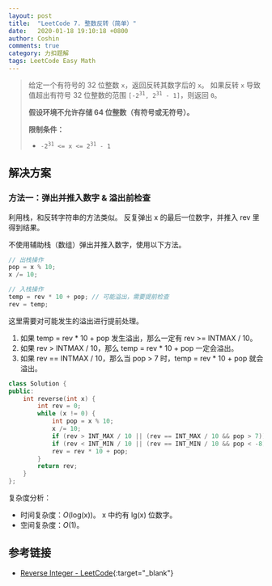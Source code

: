 ```yaml
---
layout: post
title:  "LeetCode 7. 整数反转（简单）"
date:   2020-01-18 19:10:18 +0800
author: Coshin
comments: true
category: 力扣题解
tags: LeetCode Easy Math
---
```

> 给定一个有符号的 32 位整数 `x`，返回反转其数字后的 `x`。
> 如果反转 `x` 导致值超出有符号 32 位整数的范围 <code>[-2<sup>31</sup>, 2<sup>31</sup> - 1]</code>，则返回 `0`。
> 
> **假设环境不允许存储 64 位整数（有符号或无符号）。**
> 
> **限制条件：**
> 
> * <code>-2<sup>31</sup> <= x <= 2<sup>31</sup> - 1</code>

## 解决方案

### 方法一：弹出并推入数字 & 溢出前检查

利用栈，和反转字符串的方法类似。
反复弹出 x 的最后一位数字，并推入 rev 里得到结果。

不使用辅助栈（数组）弹出并推入数字，使用以下方法。

```cpp
// 出栈操作
pop = x % 10;
x /= 10;

// 入栈操作
temp = rev * 10 + pop; // 可能溢出，需要提前检查
rev = temp;
```

这里需要对可能发生的溢出进行提前处理。
1. 如果 temp = rev * 10 + pop 发生溢出，那么一定有 rev >= INTMAX / 10。
2. 如果 rev > INTMAX / 10，那么 temp = rev * 10 + pop 一定会溢出。
3. 如果 rev == INTMAX / 10，那么当 pop > 7 时，temp = rev * 10 + pop 就会溢出。

```cpp
class Solution {
public:
    int reverse(int x) {
        int rev = 0;
        while (x != 0) {
            int pop = x % 10;
            x /= 10;
            if (rev > INT_MAX / 10 || (rev == INT_MAX / 10 && pop > 7)) return 0;
            if (rev < INT_MIN / 10 || (rev == INT_MIN / 10 && pop < -8)) return 0;
            rev = rev * 10 + pop;
        }
        return rev;
    }
};
```

复杂度分析：
* 时间复杂度：*O*(log(x))。
  x 中约有 lg(x) 位数字。
* 空间复杂度：*O*(1)。

## 参考链接

* [Reverse Integer - LeetCode](https://leetcode.com/problems/reverse-integer/){:target="_blank"}
